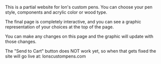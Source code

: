 This is a partial website for lon's custom pens. You can choose your pen style, components and acrylic color or wood type. 

The final page is completely interactive, and you can see a graphic representation of your choices at the top of the page.

You can make any changes on this page and the graphic will update with those changes.

The "Send to Cart" button does NOT work yet, so when that gets fixed the site will go live at: lonscustompens.com
